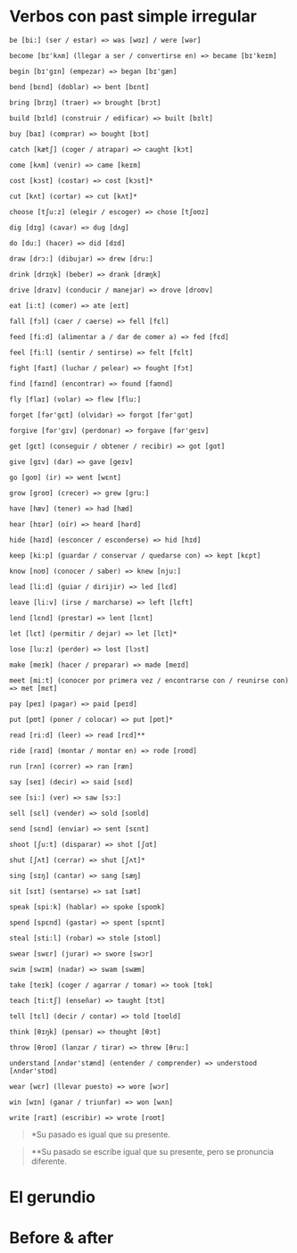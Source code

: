 # Verbos con past simple irregular

    be [bi:] (ser / estar) => was [wɑz] / were [wər]

    become [bɪ'kʌm] (llegar a ser / convertirse en) => became [bɪ'keɪm]

    begin [bɪ'gɪn] (empezar) => began [bɪ'gæn]

    bend [bɛnd] (doblar) => bent [bɛnt]

    bring [brɪŋ] (traer) => brought [brɔt]

    build [bɪld] (construir / edificar) => built [bɪlt]

    buy [baɪ] (comprar) => bought [bɔt]

    catch [kætʃ] (coger / atrapar) => caught [kɔt]

    come [kʌm] (venir) => came [keɪm]

    cost [kɔst] (costar) => cost [kɔst]*

    cut [kʌt] (cortar) => cut [kʌt]*

    choose [tʃu:z] (elegir / escoger) => chose [tʃoʊz]

    dig [dɪg] (cavar) => dug [dʌg]

    do [du:] (hacer) => did [dɪd]

    draw [drɔ:] (dibujar) => drew [dru:]

    drink [drɪŋk] (beber) => drank [dræŋk]

    drive [draɪv] (conducir / manejar) => drove [droʊv]

    eat [i:t] (comer) => ate [eɪt]

    fall [fɔl] (caer / caerse) => fell [fɛl]

    feed [fi:d] (alimentar a / dar de comer a) => fed [fɛd]

    feel [fi:l] (sentir / sentirse) => felt [fɛlt] 

    fight [faɪt] (luchar / pelear) => fought [fɔt]

    find [faɪnd] (encontrar) => found [faʊnd]

    fly [flaɪ] (volar) => flew [flu:]

    forget [fər'gɛt] (olvidar) => forgot [fər'ɡɑt]

    forgive [fər'gɪv] (perdonar) => forgave [fər'geɪv]

    get [gɛt] (conseguir / obtener / recibir) => got [gɑt]

    give [gɪv] (dar) => gave [geɪv]

    go [goʊ] (ir) => went [wɛnt]

    grow [groʊ] (crecer) => grew [gru:]

    have [hæv] (tener) => had [hæd]

    hear [hɪər] (oír) => heard [hərd]

    hide [haɪd] (esconcer / esconderse) => hid [hɪd]

    keep [ki:p] (guardar / conservar / quedarse con) => kept [kɛpt]

    know [noʊ] (conocer / saber) => knew [nju:]

    lead [li:d] (guiar / dirijir) => led [lɛd]

    leave [li:v] (irse / marcharse) => left [lɛft]

    lend [lɛnd] (prestar) => lent [lɛnt]

    let [lɛt] (permitir / dejar) => let [lɛt]*

    lose [lu:z] (perder) => lost [lɔst]

    make [meɪk] (hacer / preparar) => made [meɪd]

    meet [mi:t] (conocer por primera vez / encontrarse con / reunirse con) => met [mɛt]

    pay [peɪ] (pagar) => paid [peɪd]

    put [pʊt] (poner / colocar) => put [pʊt]*

    read [ri:d] (leer) => read [rɛd]**

    ride [raɪd] (montar / montar en) => rode [roʊd]

    run [rʌn] (correr) => ran [ræn]

    say [seɪ] (decir) => said [sɛd]

    see [si:] (ver) => saw [sɔ:]
    
    sell [sɛl] (vender) => sold [soʊld]

    send [sɛnd] (enviar) => sent [sɛnt]

    shoot [ʃu:t] (disparar) => shot [ʃɑt]

    shut [ʃʌt] (cerrar) => shut [ʃʌt]*

    sing [sɪŋ] (cantar) => sang [sæŋ]

    sit [sɪt] (sentarse) => sat [sæt]

    speak [spi:k] (hablar) => spoke [spoʊk]

    spend [spɛnd] (gastar) => spent [spɛnt]

    steal [sti:l] (robar) => stole [stoʊl]

    swear [swɛr] (jurar) => swore [swɔr] 

    swim [swɪm] (nadar) => swam [swæm]

    take [teɪk] (coger / agarrar / tomar) => took [tʊk]

    teach [ti:tʃ] (enseñar) => taught [tɔt]

    tell [tɛl] (decir / contar) => told [toʊld]

    think [θɪŋk] (pensar) => thought [θɔt]

    throw [θroʊ] (lanzar / tirar) => threw [θru:]

    understand [ʌndər'stænd] (entender / comprender) => understood [ʌndər'stʊd]

    wear [wɛr] (llevar puesto) => wore [wɔr]

    win [wɪn] (ganar / triunfar) => won [wʌn]

    write [raɪt] (escribir) => wrote [roʊt]

> *Su pasado es igual que su presente.

> **Su pasado se escribe igual que su presente, pero se pronuncia diferente.

# El gerundio

# Before & after